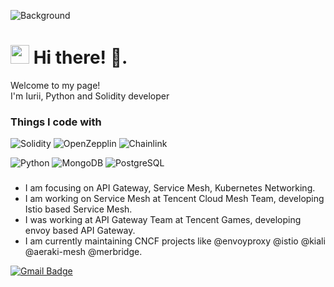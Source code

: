 ![Background](https://miro.medium.com/max/1194/1*XCUD4_6FdYaZgM4b8FbjUg.png)


<h1><img src="https://emojis.slackmojis.com/emojis/images/1531849430/4246/blob-sunglasses.gif?1531849430" width="30"/> Hi there! 👋.</h1>

<p>Welcome to my page! </br> I'm Iurii, Python and Solidity developer</p>

<h3>Things I code with</h3>
<p>
  <img alt="Solidity" src="https://img.shields.io/badge/Solidity-0.6%2B-green" /> 
  <img alt="OpenZepplin" src="" />
  <img alt="Chainlink" src="" />
  <img alt="" src="" />
  <img alt="" src="" />
  <img alt="" src="" />
  <img alt="" src="" />
</p>

<p>
  
  <img alt="Python" src="https://img.shields.io/badge/Python-3.7%2B-green" />
  <img alt="MongoDB" src="https://img.shields.io/badge/-MongoDB-13aa52?style=flat-square&logo=mongodb&logoColor=white" />
  <img alt="PostgreSQL" src="https://img.shields.io/badge/PostgreSQL-10.0-yellowgreen" />
  
  

 
</p>

### 

+ I am focusing on API Gateway, Service Mesh, Kubernetes Networking.
+ I am working on Service Mesh at Tencent Cloud Mesh Team, developing Istio based Service Mesh.
+ I was working at API Gateway Team at Tencent Games, developing envoy based API Gateway.
+ I am currently maintaining CNCF projects like @envoyproxy @istio @kiali @aeraki-mesh @merbridge.


[![Gmail Badge](https://img.shields.io/badge/-Gmail-c14438?style=flat-square&logo=Gmail&logoColor=white&link=mailto:iurii.zozulynskyi@gmail.com)](mailto:iurii.zozulynskyi@gmail.com)


<!--
**iurii2002/iurii2002** is a ✨ _special_ ✨ repository because its `README.md` (this file) appears on your GitHub profile.

Here are some ideas to get you started:

- 🔭 I’m currently working on ...
- 🌱 I’m currently learning ...
- 👯 I’m looking to collaborate on ...
- 🤔 I’m looking for help with ...
- 💬 Ask me about ...
- 📫 How to reach me: ...
- 😄 Pronouns: ...
- ⚡ Fun fact: ...
-->
